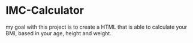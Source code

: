 # IMC-Calculator
my goal with this project is to create a HTML that is able to calculate your BMI, based in your age, height and weight.
